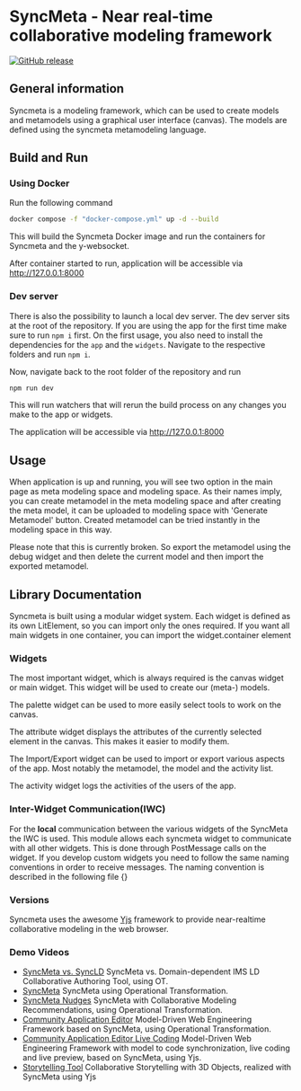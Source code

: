 # SyncMeta - Near real-time collaborative modeling framework

 <a href="https://github.com/rwth-acis/syncmeta/releases">
        <img alt="GitHub release" src="https://img.shields.io/github/release/rwth-acis/syncmeta.svg">
</a>

## General information

Syncmeta is a modeling framework, which can be used to create models and metamodels using a graphical user interface (canvas).
The models are defined using the syncmeta metamodeling language.

## Build and Run

### Using Docker

Run the following command

```sh
docker compose -f "docker-compose.yml" up -d --build
```

This will build the Syncmeta Docker image and run the containers for Syncmeta and the y-websocket.

After container started to run, application will be accessible via <http://127.0.0.1:8000>

### Dev server

There is also the possibility to launch a local dev server. The dev server sits at the root of the repository. If you are using the app for the first time make sure to run `npm i` first.
On the first usage, you also need to install the dependencies for the `app` and the `widgets`. Navigate to the respective folders and run `npm i`.

Now, navigate back to the root folder of the repository and run

```sh
npm run dev
```

This will run watchers that will rerun the build process on any changes you make to the app or widgets.

The application will be accessible via <http://127.0.0.1:8000>

## Usage

When application is up and running, you will see two option in the main page as meta modeling space and modeling space. As their names imply, you can create metamodel in the meta modeling space and after creating the meta model, it can be uploaded to modeling space with 'Generate Metamodel' button. Created metamodel can be tried instantly in the modeling space in this way.

Please note that this is currently broken. So export the metamodel using the debug widget and then delete the current model and then import the exported metamodel.

## Library Documentation

Syncmeta is built using a modular widget system. Each widget is defined as its own LitElement, so you can import only the ones required.
If you want all main widgets in one container, you can import the widget.container element

### Widgets

The most important widget, which is always required is the canvas widget or main widget. This widget will be used to create our (meta-) models.

The palette widget can be used to more easily select tools to work on the canvas.

The attribute widget displays the attributes of the currently selected element in the canvas. This makes it easier to modify them.

The Import/Export widget can be used to import or export various aspects of the app. Most notably the metamodel, the model and the activity list.

The activity widget logs the activities of the users of the app.

### Inter-Widget Communication(IWC)

For the __local__ communication between the various widgets of the SyncMeta the IWC is used. This module allows each syncmeta widget to communicate with all other widgets. This is done through PostMessage calls on the widget. 
If you develop custom widgets you need to follow the same naming conventions in order to receive messages. The naming convention is described in the following file {}

### Versions

Syncmeta uses the awesome [Yjs](http://y-js.org/) framework to provide near-realtime collaborative modeling in the web browser.

### Demo Videos

* [SyncMeta vs. SyncLD](https://youtu.be/owLa2jO3NJg) SyncMeta vs. Domain-dependent IMS LD Collaborative Authoring Tool, using OT.
* [SyncMeta](https://youtu.be/La8vw8OAauE) SyncMeta using Operational Transformation.
* [SyncMeta Nudges](https://youtu.be/Clc0q7k75Ko) SyncMeta with Collaborative Modeling Recommendations, using Operational Transformation.
* [Community Application Editor](https://youtu.be/Vuyj2e32ePk) Model-Driven Web Engineering Framework based on SyncMeta, using Operational Transformation.
* [Community Application Editor Live Coding](https://youtu.be/vxW6k_L0iOk) Model-Driven Web Engineering Framework with model to code synchronization, live coding and live preview, based on SyncMeta, using Yjs.
* [Storytelling Tool](https://youtu.be/enKijrMpYe0) Collaborative Storytelling with 3D Objects, realized with SyncMeta using Yjs
